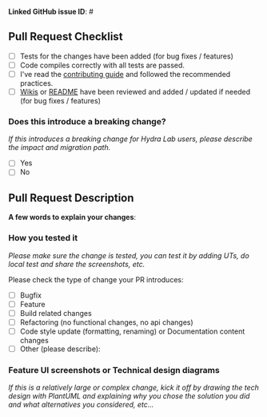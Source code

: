 <!-- Please provide brief information about the PR, what it contains & its purpose, new behaviors after the change. And let us know here if you need any help: https://github.com/microsoft/HydraLab/issues/new -->

**Linked GitHub issue ID**: #  

## Pull Request Checklist
<!-- Put an x in the boxes that apply. This is simply a reminder of what we are going to look for before merging your code. -->

- [ ] Tests for the changes have been added (for bug fixes / features)
- [ ] Code compiles correctly with all tests are passed.
- [ ] I've read the [contributing guide](https://github.com/microsoft/HydraLab/blob/main/CONTRIBUTING.md#making-changes-to-the-code) and followed the recommended practices.
- [ ] [Wikis](https://github.com/microsoft/HydraLab/wiki) or [README](https://github.com/microsoft/HydraLab/blob/main/README.md) have been reviewed and added / updated if needed (for bug fixes / features)

### Does this introduce a breaking change?
*If this introduces a breaking change for Hydra Lab users, please describe the impact and migration path.*

- [ ] Yes
- [ ] No

## Pull Request Description

**A few words to explain your changes**:  

### How you tested it
*Please make sure the change is tested, you can test it by adding UTs, do local test and share the screenshots, etc.*


Please check the type of change your PR introduces:
- [ ] Bugfix
- [ ] Feature
- [ ] Build related changes
- [ ] Refactoring (no functional changes, no api changes)
- [ ] Code style update (formatting, renaming) or Documentation content changes
- [ ] Other (please describe): 

### Feature UI screenshots or Technical design diagrams
*If this is a relatively large or complex change, kick it off by drawing the tech design with PlantUML and explaining why you chose the solution you did and what alternatives you considered, etc...*

